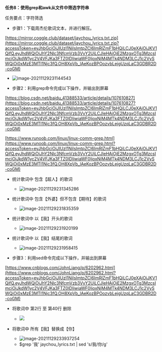**任务8：使用grep和awk从文件中筛选字符串**

任务要点：字符筛选

- 步骤1：下载周杰伦歌词文本，并进行解压。

[https://mirror.coggle.club/dataset/jaychou_lyrics.txt.zip](https://mirror.coggle.club/dataset/jaychou_lyrics.txt.zip?accessToken=eyJhbGciOiJIUzI1NiIsImtpZCI6ImRlZmF1bHQiLCJ0eXAiOiJKV1QifQ.eyJhdWQiOiJhY2Nlc3NfcmVzb3VyY2UiLCJleHAiOjE2MzgxOTg3MzcsImciOiJkdW1yc2V4VFJKa3FTZ0lDIiwiaWF0IjoxNjM4MTk4NDM3LCJ1c2VySWQiOi0xMzE3MTI1Njc3fQ.OH8XpVb_lAeKozBPOozvbLejgUzqLaC3GDBR2D-coGM)

- ![image-20211129231144543](C:\Users\ZHUAN\AppData\Roaming\Typora\typora-user-images\image-20211129231144543.png)

- 步骤2：利用grep命令完成以下操作，并输出到屏幕

[https://blog.csdn.net/baidu_41388533/article/details/107610827](https://blog.csdn.net/baidu_41388533/article/details/107610827?accessToken=eyJhbGciOiJIUzI1NiIsImtpZCI6ImRlZmF1bHQiLCJ0eXAiOiJKV1QifQ.eyJhdWQiOiJhY2Nlc3NfcmVzb3VyY2UiLCJleHAiOjE2MzgxOTg3MzcsImciOiJkdW1yc2V4VFJKa3FTZ0lDIiwiaWF0IjoxNjM4MTk4NDM3LCJ1c2VySWQiOi0xMzE3MTI1Njc3fQ.OH8XpVb_lAeKozBPOozvbLejgUzqLaC3GDBR2D-coGM)

[https://www.runoob.com/linux/linux-comm-grep.html](https://www.runoob.com/linux/linux-comm-grep.html?accessToken=eyJhbGciOiJIUzI1NiIsImtpZCI6ImRlZmF1bHQiLCJ0eXAiOiJKV1QifQ.eyJhdWQiOiJhY2Nlc3NfcmVzb3VyY2UiLCJleHAiOjE2MzgxOTg3MzcsImciOiJkdW1yc2V4VFJKa3FTZ0lDIiwiaWF0IjoxNjM4MTk4NDM3LCJ1c2VySWQiOi0xMzE3MTI1Njc3fQ.OH8XpVb_lAeKozBPOozvbLejgUzqLaC3GDBR2D-coGM)

- 统计歌词中 包含【超人】的歌词
  - ![image-20211129231345286](C:\Users\ZHUAN\AppData\Roaming\Typora\typora-user-images\image-20211129231345286.png)

- 统计歌词中 包含【外婆】但不包含【期待】的歌词
  - ![image-20211129231835359](C:\Users\ZHUAN\AppData\Roaming\Typora\typora-user-images\image-20211129231835359.png)

- 统计歌词中 以【我】开头的歌词
  - ![image-20211129231920199](C:\Users\ZHUAN\AppData\Roaming\Typora\typora-user-images\image-20211129231920199.png)

- 统计歌词中 以【我】结尾的歌词
  - ![image-20211129231958415](C:\Users\ZHUAN\AppData\Roaming\Typora\typora-user-images\image-20211129231958415.png)

- 步骤3：利用sed命令完成以下操作，并输出到屏幕

[https://www.cnblogs.com/JohnLiang/p/6202962.html](https://www.cnblogs.com/JohnLiang/p/6202962.html?accessToken=eyJhbGciOiJIUzI1NiIsImtpZCI6ImRlZmF1bHQiLCJ0eXAiOiJKV1QifQ.eyJhdWQiOiJhY2Nlc3NfcmVzb3VyY2UiLCJleHAiOjE2MzgxOTg3MzcsImciOiJkdW1yc2V4VFJKa3FTZ0lDIiwiaWF0IjoxNjM4MTk4NDM3LCJ1c2VySWQiOi0xMzE3MTI1Njc3fQ.OH8XpVb_lAeKozBPOozvbLejgUzqLaC3GDBR2D-coGM)

- 将歌词中 第2行 至 第40行 删除
  - ![](C:\Users\ZHUAN\AppData\Roaming\Typora\typora-user-images\image-20211129233321975.png)

- 将歌词中 所有【我】替换成【你】
  - ![image-20211129233937254](C:\Users\ZHUAN\AppData\Roaming\Typora\typora-user-images\image-20211129233937254.png)
  - $grep '我' jaychou_lyrics.txt | sed 's/我/你/g'